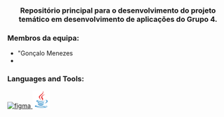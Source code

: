 <h3 align="center">Repositório principal para o desenvolvimento do projeto temático em desenvolvimento de aplicações do Grupo 4.</h3>

<h3 align="left">Membros da equipa:</h3>
<ul align="left">
  <li>"Gonçalo Menezes<li>
</ul>

<h3 align="left">Languages and Tools:</h3>
<p align="left"> <a href="https://www.figma.com/" target="_blank" rel="noreferrer"> <img src="https://www.vectorlogo.zone/logos/figma/figma-icon.svg" alt="figma" width="40" height="40"/> </a> <a href="https://www.java.com" target="_blank" rel="noreferrer"> <img src="https://raw.githubusercontent.com/devicons/devicon/master/icons/java/java-original.svg" alt="java" width="40" height="40"/> </a> </p>
